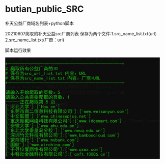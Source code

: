 # butian_public_SRC
补天公益厂商域名列表+python脚本

20210607爬取的补天公益src厂商列表
保存为两个文件:1.src_name_list.txt(url) 2.src_name_list.txt(厂商：url)

脚本运行效果

![](爬取示例图.png)
